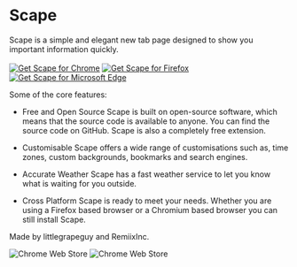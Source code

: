 
<p align="center">
  <h1>Scape</h1>
  Scape is a simple and elegant new tab page designed to show you important information quickly.
  <br><br> 
  <a href="https://chrome.google.com/webstore/detail/scape/dkldckkbeofieloldnockglgblnfhinj"><img src="https://user-images.githubusercontent.com/585534/107280622-91a8ea80-6a26-11eb-8d07-77c548b28665.png" alt="Get Scape for Chrome"></a>
  <a href="https://addons.mozilla.org/en-US/firefox/addon/scapenewtab/"><img src="https://user-images.githubusercontent.com/585534/107280546-7b9b2a00-6a26-11eb-8f9f-f95932f4bfec.png" alt="Get Scape for Firefox"></a> 
  <a href="https://microsoftedge.microsoft.com/addons/detail/scape/ldbknaohjphmlhlfjdhnaiedkgfamfcj"><img src="https://user-images.githubusercontent.com/585534/107280673-a5ece780-6a26-11eb-9cc7-9fa9f9f81180.png" alt="Get Scape for Microsoft Edge"></a>
</p>

Some of the core features:
- Free and Open Source
  Scape is built on open-source software, which means that the source code is available to 
  anyone. You can find the source code on GitHub. Scape is also a completely free extension.

- Customisable
  Scape offers a wide range of customisations such as, time zones, custom backgrounds, 
  bookmarks and search engines.

- Accurate Weather
  Scape has a fast weather service to let you know what is waiting for you outside.

- Cross Platform
  Scape is ready to meet your needs. Whether you are using a Firefox based browser or a 
  Chromium based browser you can still install Scape.

Made by littlegrapeguy and RemiixInc.

<img alt="Chrome Web Store" src="https://img.shields.io/chrome-web-store/stars/dkldckkbeofieloldnockglgblnfhinj?color=%23e9d4ff&label=STORE%20RATING&style=for-the-badge"> <img alt="Chrome Web Store" src="https://img.shields.io/chrome-web-store/users/dkldckkbeofieloldnockglgblnfhinj?color=%23e9d4ff&label=ACTIVE%20USERS&style=for-the-badge">
